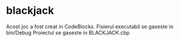 # blackjack
Acest joc a fost creat in CodeBlocks.
Fisierul executabil se gaseste in bin/Debug
Proiectul se gaseste in BLACKJACK.cbp
